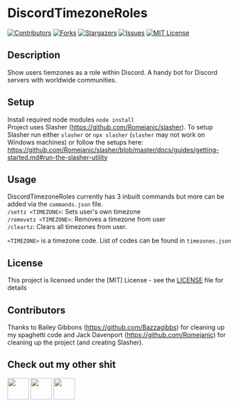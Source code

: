 # DiscordTimezoneRoles
[![Contributors][contributors-shield]][contributors-url]
[![Forks][forks-shield]][forks-url]
[![Stargazers][stars-shield]][stars-url]
[![Issues][issues-shield]][issues-url]
[![MIT License][license-shield]][license-url]

## Description
Show users tiemzones as a role within Discord. A handy bot for Discord servers with worldwide communities.

## Setup
Install required node modules `node install` <br>
Project uses Slasher (https://github.com/Romejanic/slasher). To setup Slasher run either `slasher` or `npx slasher` (`slasher` may not work on Windows machines) or follow the setups here: https://github.com/Romejanic/slasher/blob/master/docs/guides/getting-started.md#run-the-slasher-utility

## Usage
DiscordTimezoneRoles currently has 3 inbuilt commands but more can be added via the `commands.json` file. <br>
`/settz <TIMEZONE>`: Sets user's own timezone <br>
`/removetz <TIMEZONE>`: Removes a timezone from user <br>
`/cleartz`: Clears all timezones from user. <br>

`<TIMEZONE>` is a timezone code. List of codes can be found in `timezones.json`

## License
This project is licensed under the [MIT] License - see the [LICENSE](https://github.com/ZeppelinGames/DiscordTimezoneRoles/blob/master/LICENSE) file for details

## Contributors
Thanks to Bailey Gibbons (https://github.com/Bazzagibbs) for cleaning up my spaghetti code and Jack Davenport (https://github.com/Romejanic) for cleaning up the project (and creating Slasher).

## Check out my other shit
<a href="http://www.twitter.com/Zeppelin_Games"><img src="https://image.flaticon.com/icons/png/512/124/124021.png" width="48"></a>
<a href="https://zeppelin-games.itch.io/"><img src="https://storage.webcatalog.app/catalog/itch-io/itch-io-icon-filled.png" width="48"></a>
<a href="http://www.github.com/ZeppelinGames"><img src="https://icon-library.com/images/github-icon-png/github-icon-png-29.jpg" width="48"></a>

[contributors-shield]: https://img.shields.io/github/contributors/ZeppelinGames/DiscordTimezoneRoles.svg?style=for-the-badge
[contributors-url]: https://github.com/ZeppelinGames/DiscordTimezoneRoles/graphs/contributors
[forks-shield]: https://img.shields.io/github/forks/ZeppelinGames/DiscordTimezoneRoles.svg?style=for-the-badge
[forks-url]: https://github.com/ZeppelinGames/DiscordTimezoneRoles/network/members
[stars-shield]: https://img.shields.io/github/stars/ZeppelinGames/DiscordTimezoneRoles.svg?style=for-the-badge
[stars-url]: https://github.com/ZeppelinGames/DiscordTimezoneRoles/stargazers
[issues-shield]: https://img.shields.io/github/issues/ZeppelinGames/DiscordTimezoneRoles.svg?style=for-the-badge
[issues-url]: https://github.com/ZeppelinGames/DiscordTimezoneRoles/issues
[license-shield]: https://img.shields.io/github/license/ZeppelinGames/DiscordTimezoneRoles.svg?style=for-the-badge
[license-url]: https://github.com/ZeppelinGames/DiscordTimezoneRoles/blob/master/LICENSE
